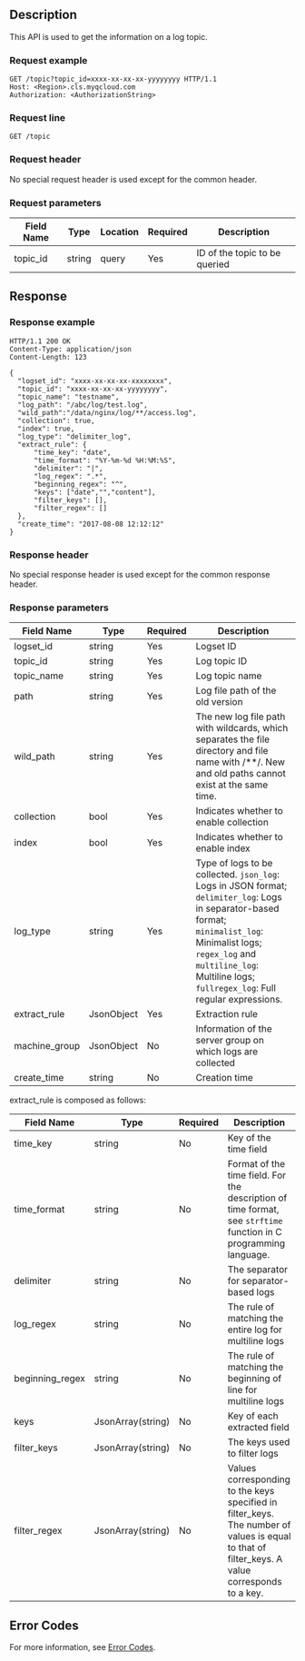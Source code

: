 ## Description

This API is used to get the information on a log topic.

### Request example

```
GET /topic?topic_id=xxxx-xx-xx-xx-yyyyyyyy HTTP/1.1
Host: <Region>.cls.myqcloud.com
Authorization: <AuthorizationString>
```

### Request line

```
GET /topic
```

### Request header

No special request header is used except for the common header.

### Request parameters

| Field Name | Type | Location | Required | Description |
| -------- | ------ | ----- | ---- | --------------- |
| topic_id | string | query | Yes | ID of the topic to be queried |

## Response

### Response example

```
HTTP/1.1 200 OK
Content-Type: application/json
Content-Length: 123

{
  "logset_id": "xxxx-xx-xx-xx-xxxxxxxx",
  "topic_id": "xxxx-xx-xx-xx-yyyyyyyy",
  "topic_name": "testname",
  "log_path": "/abc/log/test.log",
  "wild_path":"/data/nginx/log/**/access.log",
  "collection": true,
  "index": true,
  "log_type": "delimiter_log",
  "extract_rule": {
      "time_key": "date",
      "time_format": "%Y-%m-%d %H:%M:%S",
      "delimiter": "|",
      "log_regex": ".*",
      "beginning_regex": "^",
      "keys": ["date","","content"],
      "filter_keys": [],
      "filter_regex": []
  },
  "create_time": "2017-08-08 12:12:12"
}
```

### Response header

No special response header is used except for the common response header.

### Response parameters

| Field Name | Type | Required | Description |
| ------------- | ---------- | ---- | ------------------------------------------------------------ |
| logset_id | string | Yes | Logset ID |
| topic_id | string | Yes | Log topic ID |
| topic_name | string | Yes | Log topic name |
| path | string | Yes | Log file path of the old version |
| wild_path | string | Yes | The new log file path with wildcards, which separates the file directory and file name with /\*\*/. New and old paths cannot exist at the same time. |
| collection | bool | Yes | Indicates whether to enable collection |
| index | bool | Yes | Indicates whether to enable index |
| log_type | string | Yes | Type of logs to be collected. `json_log`: Logs in JSON format; `delimiter_log`: Logs in separator-based format; `minimalist_log`: Minimalist logs; `regex_log` and `multiline_log`: Multiline logs; `fullregex_log`: Full regular expressions. |
| extract_rule | JsonObject | Yes | Extraction rule |
| machine_group | JsonObject | No | Information of the server group on which logs are collected |
| create_time | string | No | Creation time |

extract_rule is composed as follows:

| Field Name | Type | Required | Description |
| --------------- | ----------------- | -------- | ----------------------------------------------------------- |
| time_key | string | No | Key of the time field |
| time_format | string | No | Format of the time field. For the description of time format, see `strftime` function in C programming language. |
| delimiter | string | No | The separator for separator-based logs |
| log_regex | string | No | The rule of matching the entire log for multiline logs |
| beginning_regex | string | No | The rule of matching the beginning of line for multiline logs |
| keys | JsonArray(string) | No | Key of each extracted field |
| filter_keys | JsonArray(string) | No | The keys used to filter logs |
| filter_regex | JsonArray(string) | No | Values corresponding to the keys specified in filter_keys. The number of values is equal to that of filter_keys. A value corresponds to a key. |

## Error Codes

For more information, see [Error Codes](https://intl.cloud.tencent.com/document/product/614/12402).

